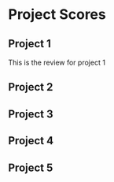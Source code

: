 # Project Scores 

## Project 1 
This is the review for project 1
## Project 2

## Project 3

## Project 4

## Project 5